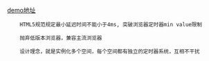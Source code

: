 [demo地址](https://evilemon.github.io/jsGear/index.html)


```
	HTML5规范规定最小延迟时间不能小于4ms, 突破浏览器定时器min value限制
```

```
	抛弃低版本浏览器，兼容主流浏览器
```

```
	设计理念，就是实例化多个空间，每个空间都有独立的定时器系统，互相不干扰
```
